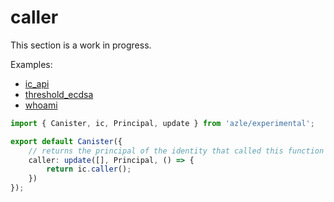 # caller

This section is a work in progress.

Examples:

-   [ic_api](https://github.com/demergent-labs/azle/tree/main/examples/ic_api)
-   [threshold_ecdsa](https://github.com/demergent-labs/azle/tree/main/examples/motoko_examples/threshold_ecdsa)
-   [whoami](https://github.com/demergent-labs/azle/tree/main/examples/motoko_examples/whoami)

```typescript
import { Canister, ic, Principal, update } from 'azle/experimental';

export default Canister({
    // returns the principal of the identity that called this function
    caller: update([], Principal, () => {
        return ic.caller();
    })
});
```
